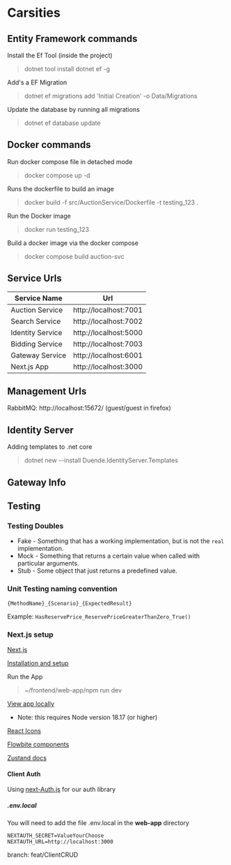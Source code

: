 # Carsities

## Entity Framework commands

Install the Ef Tool (inside the project)

> dotnet tool install dotnet ef -g

Add's a EF Migration

> dotnet ef migrations add 'Initial Creation' -o Data/Migrations

Update the database by running all migrations

> dotnet ef database update

## Docker commands

Run docker compose file in detached mode

> docker compose up -d

Runs the dockerfile to build an image

> docker build -f src/AuctionService/Dockerfile -t testing_123 .

Run the Docker image

> docker run testing_123

Build a docker image via the docker compose

> docker compose build auction-svc

## Service Urls

| Service Name     | Url                   |
| ---------------- | --------------------- |
| Auction Service  | http://localhost:7001 |
| Search Service   | http://localhost:7002 |
| Identity Service | http://localhost:5000 |
| Bidding Service  | http://localhost:7003 |
| Gateway Service  | http://localhost:6001 |
| Next.js App      | http://localhost:3000 |



## Management Urls

RabbitMQ: http://localhost:15672/ (guest/guest in firefox)

## Identity Server

Adding templates to .net core

> dotnet new --install Duende.IdentityServer.Templates

## Gateway Info

## Testing

### Testing Doubles

- Fake - Something that has a working implementation, but is not the `real` implementation.
- Mock - Something that returns a certain value when called with particular arguments.
- Stub - Some object that just returns a predefined value.

### Unit Testing naming convention

`{MethodName}_{Scenario}_{ExpectedResult}`

Example: `HasReservePrice_ReservePriceGreaterThanZero_True()`

### Next.js setup

[Next.js](https://nextjs.org/)

[Installation and setup](https://nextjs.org/docs/getting-started/installation)

Run the App

> ~/frontend/web-app/npm run dev

[View app locally](http://localhost:3000)

- Note: this requires Node version 18.17 (or higher)

[React Icons](https://react-icons.github.io/react-icons/)

[Flowbite components](https://www.flowbite-react.com/)

[Zustand docs](https://docs.pmnd.rs/zustand/getting-started/introduction)

#### Client Auth

Using [next-Auth.js](https://next-auth.js.org/providers/duende-identityserver6) for our auth library

##### .env.local

You will need to add the file .env.local in the **web-app** directory

```
NEXTAUTH_SECRET=ValueYourChoose
NEXTAUTH_URL=http://localhost:3000

```


branch: feat/ClientCRUD
